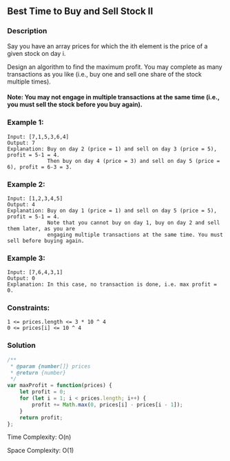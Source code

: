 ## Best Time to Buy and Sell Stock II
### Description

Say you have an array prices for which the ith element is the price of a given stock on day i.

Design an algorithm to find the maximum profit. You may complete as many transactions as you like (i.e., buy one and sell one share of the stock multiple times).

#### Note: You may not engage in multiple transactions at the same time (i.e., you must sell the stock before you buy again).

### Example 1:
```
Input: [7,1,5,3,6,4]
Output: 7
Explanation: Buy on day 2 (price = 1) and sell on day 3 (price = 5), profit = 5-1 = 4.
             Then buy on day 4 (price = 3) and sell on day 5 (price = 6), profit = 6-3 = 3.
```
### Example 2:
```
Input: [1,2,3,4,5]
Output: 4
Explanation: Buy on day 1 (price = 1) and sell on day 5 (price = 5), profit = 5-1 = 4.
             Note that you cannot buy on day 1, buy on day 2 and sell them later, as you are
             engaging multiple transactions at the same time. You must sell before buying again.
```
### Example 3:
```
Input: [7,6,4,3,1]
Output: 0
Explanation: In this case, no transaction is done, i.e. max profit = 0.
```

### Constraints:
```
1 <= prices.length <= 3 * 10 ^ 4
0 <= prices[i] <= 10 ^ 4
```

### Solution
```javascript
/**
 * @param {number[]} prices
 * @return {number}
 */
var maxProfit = function(prices) {
    let profit = 0;
    for (let i = 1; i < prices.length; i++) {
        profit += Math.max(0, prices[i] - prices[i - 1]);
    }
    return profit;
};
```

Time Complexity: O(n)

Space Complexity: O(1)
